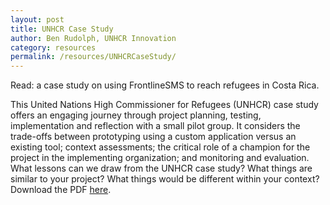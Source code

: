 ```yaml
---
layout: post
title: UNHCR Case Study
author: Ben Rudolph, UNHCR Innovation
category: resources
permalink: /resources/UNHCRCaseStudy/
---
```

Read: a case study on using FrontlineSMS to reach refugees in Costa Rica.

This United Nations High Commissioner for Refugees (UNHCR) case study offers an engaging journey through project planning, testing, implementation and reflection with a small pilot group. It considers the trade-offs between prototyping using a custom application versus an existing tool; context assessments; the critical role of a champion for the project in the implementing organization; and monitoring and evaluation. What lessons can we draw from the UNHCR case study? What things are similar to your project? What things would be different within your context? Download the PDF [here](http://simlab.org/resources/coursem4cso/files/UNHCR%20SMS%20Assessment%20Case%20Study.pdf).
